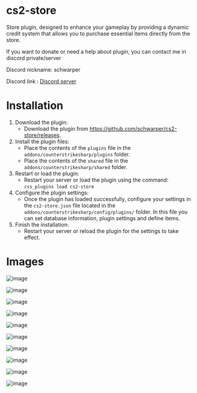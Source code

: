 # cs2-store

Store plugin, designed to enhance your gameplay by providing a dynamic credit system that allows you to purchase essential items directly from the store.

If you want to donate or need a help about plugin, you can contact me in discord private/server

Discord nickname: schwarper

Discord link : [Discord server](https://discord.gg/4zQfUzjk36)

# Installation

1. Download the plugin:
    * Download the plugin from https://github.com/schwarper/cs2-store/releases.
2. Install the plugin files:
    * Place the contents of the `plugins` file in the `addons/counterstrikesharp/plugins` folder.
    * Place the contents of the `shared` file in the `addons/counterstrikesharp/shared` folder.
3. Restart or load the plugin:
    * Restart your server or load the plugin using the command: `css_plugins load cs2-store`
4. Configure the plugin settings:
    * Once the plugin has loaded successfully, configure your settings in the `cs2-store.json` file located in the `addons/counterstrikesharp/config/plugins/` folder. In this file you can set database information, plugin settings and define items.
5. Finish the installation:
    * Restart your server or reload the plugin for the settings to take effect.

# Images

![image](https://github.com/schwarper/cs2-store/assets/75811921/d0edc64e-6475-4d04-b5c7-0ea03686d1e6)

![image](https://github.com/schwarper/cs2-store/assets/75811921/a5643eb8-305e-446b-8600-af87976fcbdf)

![image](https://github.com/schwarper/cs2-store/assets/75811921/0893a4f1-333f-4c3e-b126-a8e1f0ec6380)

![image](https://github.com/schwarper/cs2-store/assets/75811921/43652f9f-1ce2-423e-afe4-e13d98ee167a)

![image](https://github.com/schwarper/cs2-store/assets/75811921/212c3139-d2c9-4afe-8c0d-8680d7b5e361)

![image](https://github.com/schwarper/cs2-store/assets/75811921/66b54a97-1b5b-46e2-b838-9a998d65781a)

![image](https://github.com/schwarper/cs2-store/assets/75811921/0db6f827-e2c2-4c7c-9440-9ae97f4225e2)

![image](https://github.com/schwarper/cs2-store/assets/75811921/02a48527-6146-46ea-ae34-83deb8e36ca7)

![image](https://github.com/schwarper/cs2-store/assets/75811921/e6c494db-64d0-44e6-b115-56499d95b912)

![image](https://github.com/schwarper/cs2-store/assets/75811921/4602f571-b00d-4e51-a740-a66e90216dfa)
